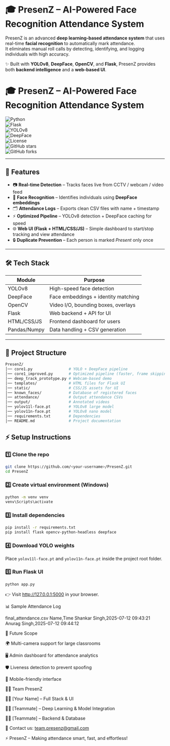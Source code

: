 # 🎓 PresenZ – AI-Powered Face Recognition Attendance System  

PresenZ is an advanced **deep learning-based attendance system** that uses real-time **facial recognition** to automatically mark attendance.  
It eliminates manual roll calls by detecting, identifying, and logging individuals with high accuracy.  

✨ Built with **YOLOv8**, **DeepFace**, **OpenCV**, and **Flask**, PresenZ provides both **backend intelligence** and a **web-based UI**.  

# 🎓 PresenZ – AI-Powered Face Recognition Attendance System  

![Python](https://img.shields.io/badge/Python-3.10%2B-blue)  
![Flask](https://img.shields.io/badge/Flask-2.3-lightgrey)  
![YOLOv8](https://img.shields.io/badge/YOLOv8-Face%20Detection-orange)  
![DeepFace](https://img.shields.io/badge/DeepFace-Face%20Recognition-brightgreen)  
![License](https://img.shields.io/badge/License-MIT-green)  
![GitHub stars](https://img.shields.io/github/stars/your-username/PresenZ?style=social)  
![GitHub forks](https://img.shields.io/github/forks/your-username/PresenZ?style=social)  

---

## 🚀 Features  

- 📷 **Real-time Detection** – Tracks faces live from CCTV / webcam / video feed  
- 🤖 **Face Recognition** – Identifies individuals using **DeepFace embeddings**  
- 🗂️ **Attendance Logs** – Exports clean CSV files with name + timestamp  
- ⚡ **Optimized Pipeline** – YOLOv8 detection + DeepFace caching for speed  
- 🌐 **Web UI (Flask + HTML/CSS/JS)** – Simple dashboard to start/stop tracking and view attendance  
- 🔒 **Duplicate Prevention** – Each person is marked *Present* only once  

---

## 🛠️ Tech Stack  

| Module       | Purpose                              |  
|--------------|--------------------------------------|  
| YOLOv8       | High-speed face detection            |  
| DeepFace     | Face embeddings + identity matching  |  
| OpenCV       | Video I/O, bounding boxes, overlays  |  
| Flask        | Web backend + API for UI             |  
| HTML/CSS/JS  | Frontend dashboard for users         |  
| Pandas/Numpy | Data handling + CSV generation       |  

---

## 📂 Project Structure  

```bash
PresenZ/
│── core1.py                # YOLO + DeepFace pipeline  
│── core1_improved.py       # Optimized pipeline (faster, frame skipping)  
│── deep_track_prototype.py # Webcam-based demo  
│── templates/              # HTML files for Flask UI  
│── static/                 # CSS/JS assets for UI  
│── known_faces/            # Database of registered faces  
│── attendance/             # Output attendance CSVs  
│── output/                 # Annotated videos  
│── yolov11l-face.pt        # YOLOv8 large model  
│── yolov11n-face.pt        # YOLOv8 nano model  
│── requirements.txt        # Dependencies  
│── README.md               # Project documentation  

```

## ⚡ Setup Instructions  

### 1️⃣ Clone the repo  
```bash
git clone https://github.com/<your-username>/PresenZ.git
cd PresenZ
```

### 2️⃣ Create virtual environment (Windows)
``` bash
python -m venv venv
venv\Scripts\activate
```

### 3️⃣ Install dependencies
``` bash
pip install -r requirements.txt
pip install flask opencv-python-headless deepface
```

### 4️⃣ Download YOLO weights
Place `yolov11l-face.pt` and `yolov11n-face.pt` inside the project root folder.

### 5️⃣ Run Flask UI
``` bash
python app.py
```

👉 Visit http://127.0.0.1:5000
 in your browser.

📊 Sample Attendance Log

final_attendance.csv
Name,Time
Shankar Singh,2025-07-12 09:43:21
Anurag Singh,2025-07-12 09:44:12

🔮 Future Scope

🌍 Multi-camera support for large classrooms

🖥️ Admin dashboard for attendance analytics

🛡️ Liveness detection to prevent spoofing

📱 Mobile-friendly interface

👨‍💻 Team PresenZ

🧑‍💻 [Your Name] – Full Stack & UI

🧑‍💻 [Teammate] – Deep Learning & Model Integration

🧑‍💻 [Teammate] – Backend & Database

📧 Contact us: team.presenz@gmail.com

⚡ PresenZ – Making attendance smart, fast, and effortless!

